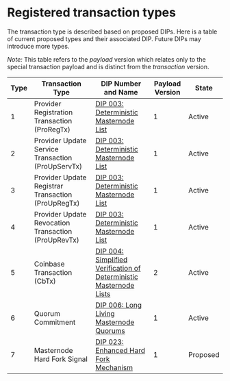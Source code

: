 # Registered transaction types

The transaction type is described based on proposed DIPs.
Here is a table of current proposed types and their associated DIP. Future DIPs
may introduce more types.

*Note:* This table refers to the _payload_ version which relates only to the special transaction
payload and is distinct from the _transaction_ version.

| Type | Transaction Type | DIP Number and Name | Payload Version | State |
| ---- | ---------------- | ------------------- | --------------- | ----- |
| 1 | Provider Registration Transaction (ProRegTx) | [DIP 003: Deterministic Masternode List](https://github.com/dashpay/dips/blob/master/dip-0003.md) | 1 | Active |
| 2 | Provider Update Service Transaction (ProUpServTx) | [DIP 003: Deterministic Masternode List](https://github.com/dashpay/dips/blob/master/dip-0003.md) | 1 | Active |
| 3 | Provider Update Registrar Transaction (ProUpRegTx) | [DIP 003: Deterministic Masternode List](https://github.com/dashpay/dips/blob/master/dip-0003.md) | 1 | Active |
| 4 | Provider Update Revocation Transaction (ProUpRevTx) | [DIP 003: Deterministic Masternode List](https://github.com/dashpay/dips/blob/master/dip-0003.md) | 1 | Active |
| 5 | Coinbase Transaction (CbTx) | [DIP 004: Simplified Verification of Deterministic Masternode Lists](https://github.com/dashpay/dips/blob/master/dip-0004.md) | 2 | Active |
| 6 | Quorum Commitment | [DIP 006: Long Living Masternode Quorums](https://github.com/dashpay/dips/blob/master/dip-0006.md) | 1 | Active |
| 7 | Masternode Hard Fork Signal | [DIP 023: Enhanced Hard Fork Mechanism](https://github.com/dashpay/dips/blob/master/dip-0023.md) | 1 | Proposed |
